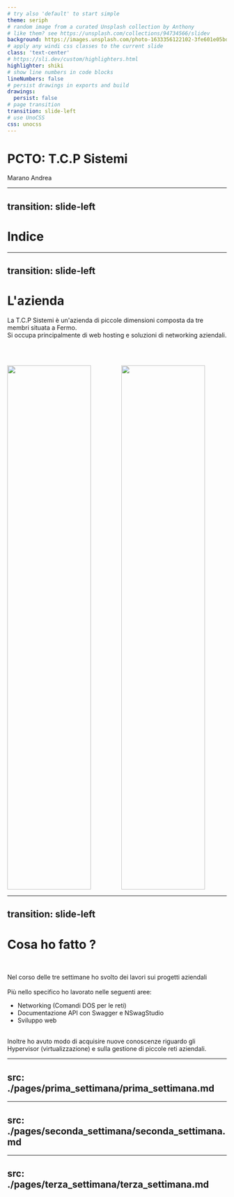 ```yaml
---
# try also 'default' to start simple
theme: seriph
# random image from a curated Unsplash collection by Anthony
# like them? see https://unsplash.com/collections/94734566/slidev
background: https://images.unsplash.com/photo-1633356122102-3fe601e05bd2?ixlib=rb-4.0.3&ixid=MnwxMjA3fDB8MHxwaG90by1wYWdlfHx8fGVufDB8fHx8&auto=format&fit=crop&w=1170&q=80
# apply any windi css classes to the current slide
class: 'text-center'
# https://sli.dev/custom/highlighters.html
highlighter: shiki
# show line numbers in code blocks
lineNumbers: false
# persist drawings in exports and build
drawings:
  persist: false
# page transition
transition: slide-left
# use UnoCSS
css: unocss
---
```


# PCTO: **T.C.P Sistemi**

Marano Andrea

---
transition: slide-left
---

# Indice

<Toc></Toc>

---
transition: slide-left
---

# L'azienda

La T.C.P Sistemi è un'azienda di piccole dimensioni composta da tre membri situata a Fermo. <br />
Si occupa principalmente di web hosting e soluzioni di networking aziendali. <br />
<br />
<div style="display: flex; flex-direction: row; padding-top: 30px;">
  <img 
    style="width: 20vw; height: 30vh;" 
    src="https://fiber23.it/wp-content/uploads/2022/12/UIH-Web-Hosting-1140x731.png"/>
  <img 
    style="width: 20vw; height: 30vh; margin-left: auto; padding-right: 50px" 
    src="https://freepngimg.com/download/computer/99450-images-computer-network-free-download-png-hd.png"/>
</div>

---
transition: slide-left
---

# Cosa ho fatto ?
    

Nel corso delle tre settimane ho svolto dei lavori sui progetti aziendali<br /><br />
Più nello specifico ho lavorato nelle seguenti aree:<br />
- <codicon-terminal-cmd /> Networking (Comandi DOS per le reti)
- <logos-swagger /> Documentazione API con Swagger e NSwagStudio
- <logos-react /> Sviluppo web 

<br />
Inoltre ho avuto modo di acquisire nuove conoscenze riguardo gli Hypervisor (virtualizzazione) e sulla gestione di piccole reti aziendali.

---
src: ./pages/prima_settimana/prima_settimana.md
---

---
src: ./pages/seconda_settimana/seconda_settimana.md
---

---
src: ./pages/terza_settimana/terza_settimana.md
---